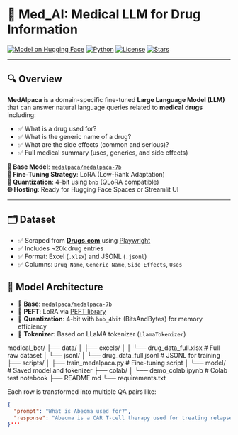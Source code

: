 # 🧠 Med_AI: Medical LLM for Drug Information

[![Model on Hugging Face](https://img.shields.io/badge/HuggingFace-MedAlpaca-yellow?logo=huggingface)](https://huggingface.co/medalpaca/medalpaca-7b)
[![Python](https://img.shields.io/badge/Python-3.10+-blue?logo=python)](https://www.python.org/)
[![License](https://img.shields.io/badge/License-MIT-green.svg)](LICENSE)
[![Stars](https://img.shields.io/github/stars/yourusername/medalpaca-medical-llm?style=social)](https://github.com/yourusername/medalpaca-medical-llm)

---

## 🔍 Overview

**MedAlpaca** is a domain-specific fine-tuned **Large Language Model (LLM)** that can answer natural language queries related to **medical drugs** including:

- ✅ What is a drug used for?
- ✅ What is the generic name of a drug?
- ✅ What are the side effects (common and serious)?
- ✅ Full medical summary (uses, generics, and side effects)

**🚀 Base Model**: [`medalpaca/medalpaca-7b`](https://huggingface.co/medalpaca/medalpaca-7b)  
**🔧 Fine-Tuning Strategy**: LoRA (Low-Rank Adaptation)  
**💾 Quantization**: 4-bit using `bnb` (QLoRA compatible)  
**🌐 Hosting**: Ready for Hugging Face Spaces or Streamlit UI

---

## 🗂 Dataset

- ✅ Scraped from [**Drugs.com**](https://www.drugs.com) using [Playwright](https://playwright.dev/)
- ✅ Includes ~20k drug entries
- ✅ Format: Excel (`.xlsx`) and JSONL (`.jsonl`)
- ✅ Columns: `Drug Name`, `Generic Name`, `Side Effects`, `Uses`


## 🧠 Model Architecture

- 🔸 **Base**: [`medalpaca/medalpaca-7b`](https://huggingface.co/medalpaca/medalpaca-7b)
- 🔸 **PEFT**: LoRA via [PEFT library](https://github.com/huggingface/peft)
- 🔸 **Quantization**: 4-bit with `bnb_4bit` (BitsAndBytes) for memory efficiency
- 🔸 **Tokenizer**: Based on LLaMA tokenizer (`LlamaTokenizer`)



medical_bot/
├── data/
│   ├── excels/
│   │   └── drug_data_full.xlsx          # Full raw dataset
│   └── jsonl/
│       └── drug_data_full.jsonl         # JSONL for training
├── scripts/
│   ├── train_medalpaca.py               # Fine-tuning script
│   └── model/                           # Saved model and tokenizer
├── colab/
│   └── demo_colab.ipynb                 # Colab test notebook
├── README.md
└── requirements.txt

Each row is transformed into multiple QA pairs like:

```json
{
  "prompt": "What is Abecma used for?",
  "response": "Abecma is a CAR T-cell therapy used for treating relapsed or refractory multiple myeloma..."
}'''



